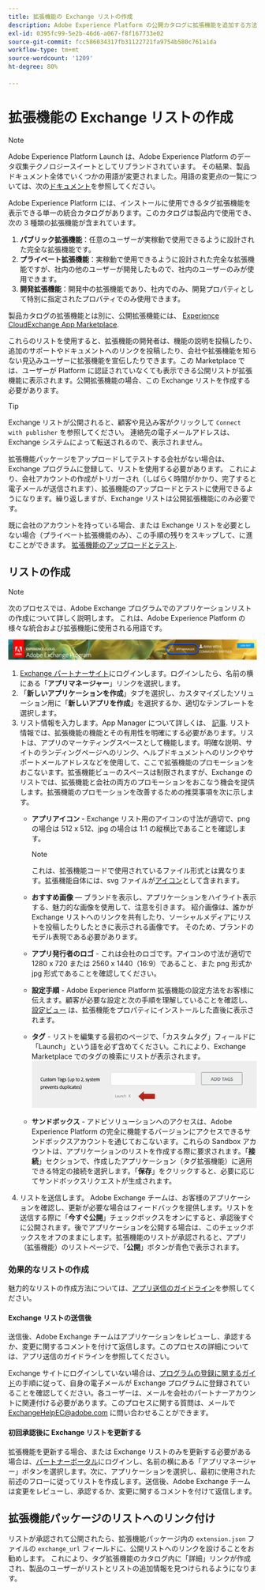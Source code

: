 ```yaml
---
title: 拡張機能の Exchange リストの作成
description: Adobe Experience Platform の公開カタログに拡張機能を追加する方法を説明します。
exl-id: 0395fc99-5e2b-46d6-a067-f8f167733e02
source-git-commit: fcc586034317fb31122721fa9754b580c761a1da
workflow-type: tm+mt
source-wordcount: '1209'
ht-degree: 80%

---
```


# 拡張機能の Exchange リストの作成

>[!NOTE]
>
>Adobe Experience Platform Launch は、Adobe Experience Platform のデータ収集テクノロジースイートとしてリブランドされています。 その結果、製品ドキュメント全体でいくつかの用語が変更されました。用語の変更点の一覧については、次の[ドキュメント](../../term-updates.md)を参照してください。

Adobe Experience Platform には、インストールに使用できるタグ拡張機能を表示できる単一の統合カタログがあります。このカタログは製品内で使用でき、次の 3 種類の拡張機能が含まれています。

1. **パブリック拡張機能**：任意のユーザーが実稼動で使用できるように設計された完全な拡張機能です。
1. **プライベート拡張機能**：実稼動で使用できるように設計された完全な拡張機能ですが、社内の他のユーザーが開発したもので、社内のユーザーのみが使用できます。
1. **開発拡張機能**：開発中の拡張機能であり、社内でのみ、開発プロパティとして特別に指定されたプロパティでのみ使用できます。

製品カタログの拡張機能とは別に、公開拡張機能には、 [Experience CloudExchange App Marketplace](https://exchange.adobe.com/apps/browse/ec).

これらのリストを使用すると、拡張機能の開発者は、機能の説明を投稿したり、追加のサポートやドキュメントへのリンクを投稿したり、会社や拡張機能を知らない見込みユーザーに拡張機能を宣伝したりできます。この Marketplace では、ユーザーが Platform に認証されていなくても表示できる公開リストが拡張機能に表示されます。公開拡張機能の場合、この Exchange リストを作成する必要があります。

>[!TIP]
>
>Exchange リストが公開されると、顧客や見込み客がクリックして `Connect with publisher` を参照してください。 連絡先の電子メールアドレスは、Exchange システムによって転送されるので、表示されません。

拡張機能パッケージをアップロードしてテストする会社がない場合は、Exchange プログラムに登録して、リストを使用する必要があります。  これにより、会社アカウントの作成がトリガーされ（しばらく時間がかかり、完了すると電子メールが送信されます）、拡張機能のアップロードとテストに使用できるようになります。繰り返しますが、Exchange リストは公開拡張機能にのみ必要です。

既に会社のアカウントを持っている場合、または Exchange リストを必要としない場合（プライベート拡張機能のみ）、この手順の残りをスキップして、に進むことができます。 [拡張機能のアップロードとテスト](./upload-and-test.md).

## リストの作成

>[!NOTE]
>
>次のプロセスでは、Adobe Exchange プログラムでのアプリケーションリストの作成について詳しく説明します。 これは、Adobe Experience Platform の様々な統合および拡張機能に使用される用語です。

![Experience Cloud アプリマネージャーのリンクの場所](../images/getting-started/app-mgr-link.png)

1. [Exchange パートナーサイト](https://partners.adobe.com/exchangeprogram/experiencecloud)にログインします。ログインしたら、名前の横にある「**アプリマネージャー**」リンクを選択します。
1. 「**新しいアプリケーションを作成**」タブを選択し、カスタマイズしたソリューション用に「**新しいアプリを作成**」を選択するか、適切なテンプレートを選択します。
1. リスト情報を入力します。App Manager について詳しくは、 [記事](https://adobeexchangeec.zendesk.com/hc/en-us/articles/360024197931). リスト情報では、拡張機能の機能とその有用性を明確にする必要があります。リストは、アプリのマーケティングスペースとして機能します。明確な説明、サイトのランディングページへのリンク、ヘルプドキュメントへのリンクやサポートメールアドレスなどを使用して、ここで拡張機能のプロモーションをおこないます。拡張機能ビューのスペースは制限されますが、Exchange のリストでは、拡張機能と会社の両方のプロモーションをおこなう機会を提供します。拡張機能のプロモーションを改善するための推奨事項を次に示します。
   - **アプリアイコン** - Exchange リスト用のアイコンの寸法が適切で、png の場合は 512 x 512、jpg の場合は 1:1 の縦横比であることを確認します。

      >[!NOTE]
      >
      >これは、拡張機能コードで使用されているファイル形式とは異なります。拡張機能自体には、svg ファイルが[アイコン](../manifest.md)として含まれます。

   - **おすすめ画像**  — ブランドを表示し、アプリケーションをハイライト表示する、魅力的な画像を使用して、注意を引きます。 紹介画像は、誰かが Exchange リストへのリンクを共有したり、ソーシャルメディアにリストを投稿したりしたときに表示される画像です。 そのため、ブランドのモデル表現である必要があります。
   - **アプリ発行者のロゴ** - これは会社のロゴです。アイコンの寸法が適切で 1280 x 720 または 2560 x 1440（16:9）であること、また png 形式か jpg 形式であることを確認してください。
   - **設定手順** - Adobe Experience Platform 拡張機能の設定方法をお客様に伝えます。顧客が必要な設定と次の手順を理解していることを確認し、 [設定ビュー](../configuration.md) は、拡張機能をプロパティにインストールした直後に表示されます。
   - **タグ** - リストを編集する最初のページで、「カスタムタグ」フィールドに「Launch」という語を必ず含めてください。これにより、Exchange Marketplace でのタグの検索にリストが表示されます。
      ![](../images/getting-started/custom-tags.jpg)
   - **サンドボックス** - アドビソリューションへのアクセスは、Adobe Experience Platform の完全に機能するバージョンにアクセスできるサンドボックスアカウントを通じておこないます。これらの Sandbox アカウントは、アプリケーションのリストを作成する際に要求されます。「**接続**」セクションで、作成したアプリケーション（タグ拡張機能）に適用できる特定の接続を選択します。「**保存**」をクリックすると、必要に応じてサンドボックスリクエストが生成されます。
1. リストを送信します。 Adobe Exchange チームは、お客様のアプリケーションを確認し、更新が必要な場合はフィードバックを提供します。リストを送信する際に「**今すぐ公開**」チェックボックスをオンにすると、承認後すぐに公開されます。後でアプリケーションを公開する場合は、このチェックボックスをオフのままにします。拡張機能のリストが承認されると、アプリ（拡張機能）のリストページで、「**公開**」ボタンが青色で表示されます。

### 効果的なリストの作成

魅力的なリストの作成方法については、[アプリ送信のガイドライン](https://partners.adobe.com/exchangeprogram/experiencecloud/build/ec-exchange.html)を参照してください。

#### Exchange リストの送信後

送信後、Adobe Exchange チームはアプリケーションをレビューし、承認するか、変更に関するコメントを付けて返信します。このプロセスの詳細については、アプリ送信のガイドラインを参照してください。

Exchange サイトにログインしていない場合は、[プログラムの登録に関するガイド](https://partners.adobe.com/content/mcp/us/en/home/reg-guide.html)の手順に従って、自身の電子メールが Exchange プログラムに登録されていることを確認してください。各ユーザーは、メールを会社のパートナーアカウントに関連付ける必要があります。このプロセスに関する質問は、メールで <ExchangeHelpEC@adobe.com> に問い合わせることができます。

#### 初回承認後に Exchange リストを更新する

拡張機能を更新する場合、または Exchange リストのみを更新する必要がある場合は、[パートナーポータル](https://partners.adobe.com/exchangeprogram/experiencecloud)にログインし、名前の横にある「アプリマネージャー」ボタンを選択します。次に、アプリケーションを選択し、最初に使用された前述のフローに従ってリストを作成します。送信後、Adobe Exchange チームは変更をレビューし、承認するか、変更に関するコメントを付けて返信します。

## 拡張機能パッケージのリストへのリンク付け

リストが承認されて公開されたら、拡張機能パッケージ内の `extension.json` ファイルの `exchange_url` フィールドに、公開リストへのリンクを設けることをお勧めします。  これにより、タグ拡張機能のカタログ内に「詳細」リンクが作成され、製品のユーザーがリストとリストの追加情報を見つけられるようになります。
